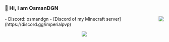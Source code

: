 ### 👋 Hi, I am OsmanDGN 
<img align='right' src="https://discord.c99.nl/widget/theme-1/298105879868473346.png"/> 
- Discord: osmandgn - [Discord of my Minecraft server](https://discord.gg/imperialpvp) <br> 
<p align="center"><img align="center" src="https://github-readme-stats.vercel.app/api?username=osmanxdgn&show_icons=true&show,prs_merged,prs_merged_percentage&theme=tokyonight"</p>
